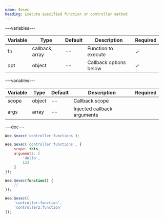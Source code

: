 ```yaml
---
name: $exec
heading: Execute specified function or controller method
---
```


---variables---

| Variable | Type            | Default | Description            | Required |
| -------- | --------------- | ------- | ---------------------- | -------- |
| fn       | callback, array | --      | Function to execute    | &#10003; |
| opt      | object          | --      | Callback options below | &#10003; |

---variables---

| Variable | Type   | Default | Description                 | Required |
| -------- | ------ | ------- | --------------------------- | -------- |
| scope    | object | --      | Callback scope              |          |
| args     | array  | --      | Injected callback arguments |          |

---doc---

```javascript
Wee.$exec('controller:functions');

Wee.$exec('controller:functions', {
	scope: this,
	arguments: [
		'Hello',
		123
	]
});

Wee.$exec(function() {
	//
});

Wee.$exec([
	'controller:function',
	'controller2:function'
]);
```